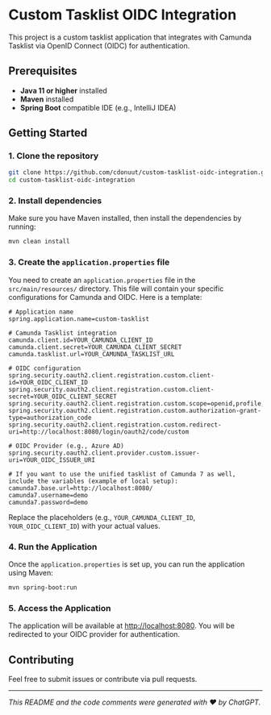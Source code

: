 # Custom Tasklist OIDC Integration

This project is a custom tasklist application that integrates with Camunda Tasklist via OpenID Connect (OIDC) for authentication.

## Prerequisites

- **Java 11 or higher** installed
- **Maven** installed
- **Spring Boot** compatible IDE (e.g., IntelliJ IDEA)

  
## Getting Started

### 1. Clone the repository

```bash
git clone https://github.com/cdonuut/custom-tasklist-oidc-integration.git
cd custom-tasklist-oidc-integration
```

### 2. Install dependencies

Make sure you have Maven installed, then install the dependencies by running:

```bash
mvn clean install
```

### 3. Create the `application.properties` file

You need to create an `application.properties` file in the `src/main/resources/` directory. This file will contain your specific configurations for Camunda and OIDC. Here is a template:

```properties
# Application name
spring.application.name=custom-tasklist

# Camunda Tasklist integration
camunda.client.id=YOUR_CAMUNDA_CLIENT_ID
camunda.client.secret=YOUR_CAMUNDA_CLIENT_SECRET
camunda.tasklist.url=YOUR_CAMUNDA_TASKLIST_URL

# OIDC configuration
spring.security.oauth2.client.registration.custom.client-id=YOUR_OIDC_CLIENT_ID
spring.security.oauth2.client.registration.custom.client-secret=YOUR_OIDC_CLIENT_SECRET
spring.security.oauth2.client.registration.custom.scope=openid,profile,email
spring.security.oauth2.client.registration.custom.authorization-grant-type=authorization_code
spring.security.oauth2.client.registration.custom.redirect-uri=http://localhost:8080/login/oauth2/code/custom

# OIDC Provider (e.g., Azure AD)
spring.security.oauth2.client.provider.custom.issuer-uri=YOUR_OIDC_ISSUER_URI

# If you want to use the unified tasklist of Camunda 7 as well, include the variables (example of local setup):
camunda7.base.url=http://localhost:8080/
camunda7.username=demo
camunda7.password=demo
```

Replace the placeholders (e.g., `YOUR_CAMUNDA_CLIENT_ID`, `YOUR_OIDC_CLIENT_ID`) with your actual values.

### 4. Run the Application

Once the `application.properties` is set up, you can run the application using Maven:

```bash
mvn spring-boot:run
```

### 5. Access the Application

The application will be available at [http://localhost:8080](http://localhost:8080). You will be redirected to your OIDC provider for authentication.

## Contributing

Feel free to submit issues or contribute via pull requests.

---

*This README and the code comments were generated with ❤️ by ChatGPT.*
